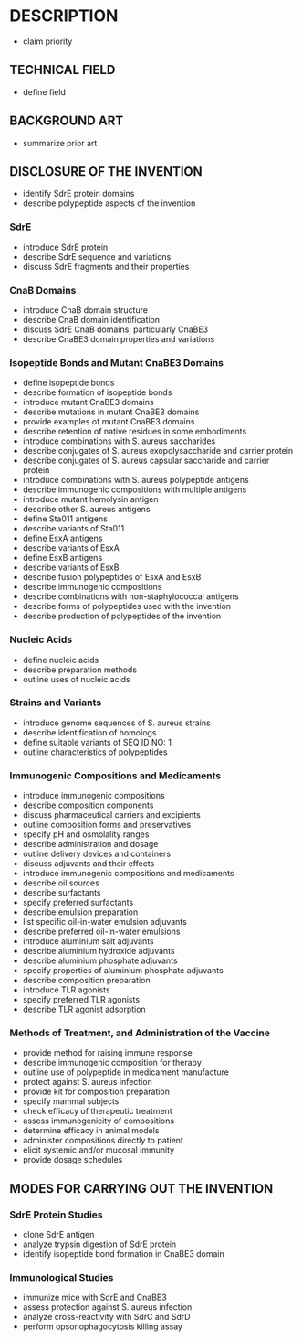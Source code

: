 # DESCRIPTION

- claim priority

## TECHNICAL FIELD

- define field

## BACKGROUND ART

- summarize prior art

## DISCLOSURE OF THE INVENTION

- identify SdrE protein domains
- describe polypeptide aspects of the invention

### SdrE

- introduce SdrE protein
- describe SdrE sequence and variations
- discuss SdrE fragments and their properties

### CnaB Domains

- introduce CnaB domain structure
- describe CnaB domain identification
- discuss SdrE CnaB domains, particularly CnaBE3
- describe CnaBE3 domain properties and variations

### Isopeptide Bonds and Mutant CnaBE3 Domains

- define isopeptide bonds
- describe formation of isopeptide bonds
- introduce mutant CnaBE3 domains
- describe mutations in mutant CnaBE3 domains
- provide examples of mutant CnaBE3 domains
- describe retention of native residues in some embodiments
- introduce combinations with S. aureus saccharides
- describe conjugates of S. aureus exopolysaccharide and carrier protein
- describe conjugates of S. aureus capsular saccharide and carrier protein
- introduce combinations with S. aureus polypeptide antigens
- describe immunogenic compositions with multiple antigens
- introduce mutant hemolysin antigen
- describe other S. aureus antigens
- define Sta011 antigens
- describe variants of Sta011
- define EsxA antigens
- describe variants of EsxA
- define EsxB antigens
- describe variants of EsxB
- describe fusion polypeptides of EsxA and EsxB
- describe immunogenic compositions
- describe combinations with non-staphylococcal antigens
- describe forms of polypeptides used with the invention
- describe production of polypeptides of the invention

### Nucleic Acids

- define nucleic acids
- describe preparation methods
- outline uses of nucleic acids

### Strains and Variants

- introduce genome sequences of S. aureus strains
- describe identification of homologs
- define suitable variants of SEQ ID NO: 1
- outline characteristics of polypeptides

### Immunogenic Compositions and Medicaments

- introduce immunogenic compositions
- describe composition components
- discuss pharmaceutical carriers and excipients
- outline composition forms and preservatives
- specify pH and osmolality ranges
- describe administration and dosage
- outline delivery devices and containers
- discuss adjuvants and their effects
- introduce immunogenic compositions and medicaments
- describe oil sources
- describe surfactants
- specify preferred surfactants
- describe emulsion preparation
- list specific oil-in-water emulsion adjuvants
- describe preferred oil-in-water emulsions
- introduce aluminium salt adjuvants
- describe aluminium hydroxide adjuvants
- describe aluminium phosphate adjuvants
- specify properties of aluminium phosphate adjuvants
- describe composition preparation
- introduce TLR agonists
- specify preferred TLR agonists
- describe TLR agonist adsorption

### Methods of Treatment, and Administration of the Vaccine

- provide method for raising immune response
- describe immunogenic composition for therapy
- outline use of polypeptide in medicament manufacture
- protect against S. aureus infection
- provide kit for composition preparation
- specify mammal subjects
- check efficacy of therapeutic treatment
- assess immunogenicity of compositions
- determine efficacy in animal models
- administer compositions directly to patient
- elicit systemic and/or mucosal immunity
- provide dosage schedules

## MODES FOR CARRYING OUT THE INVENTION

### SdrE Protein Studies

- clone SdrE antigen
- analyze trypsin digestion of SdrE protein
- identify isopeptide bond formation in CnaBE3 domain

### Immunological Studies

- immunize mice with SdrE and CnaBE3
- assess protection against S. aureus infection
- analyze cross-reactivity with SdrC and SdrD
- perform opsonophagocytosis killing assay

